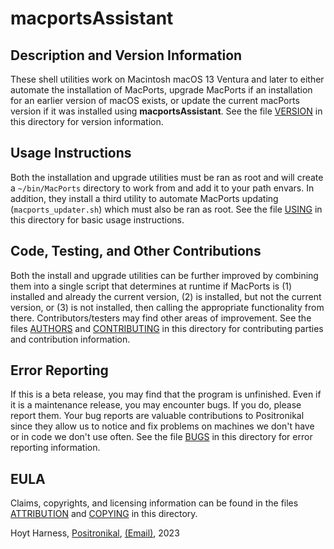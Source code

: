 # macportsAssistant

## Description and Version Information
These shell utilities work on Macintosh macOS 13 Ventura and later to either automate the installation of MacPorts, upgrade MacPorts if an installation for an earlier version of macOS exists, or update the current macPorts version if it was installed using **macportsAssistant**. See the file [VERSION](VERSION) in this directory for version information.

## Usage Instructions
Both the installation and upgrade utilities must be ran as root and will create a `~/bin/MacPorts` directory to work from and add it to your path envars. In addition, they install a third utility to automate MacPorts updating (`macports_updater.sh`) which must also be ran as root. See the file [USING](USING) in this directory for basic usage instructions.

## Code, Testing, and Other Contributions
Both the install and upgrade utilities can be further improved by combining them into a single script that determines at runtime if MacPorts is (1) installed and already the current version, (2) is installed, but not the current version, or (3) is not installed, then calling the appropriate functionality from there. Contributors/testers may find other areas of improvement. See the files [AUTHORS](AUTHORS) and [CONTRIBUTING](CONTRIBUTING) in this directory for contributing parties and contribution information.

## Error Reporting
If this is a beta release, you may find that the program is unfinished. Even if it is a maintenance release, you may encounter bugs. If you do, please report them. Your bug reports are valuable contributions to Positronikal since they allow us to notice and fix problems on machines we don't have or in code we don't use often. See the file [BUGS](BUGS) in this directory for error reporting information.

## EULA
Claims, copyrights, and licensing information can be found in the files [ATTRIBUTION](ATTRIBUTION) and [COPYING](COPYING) in this directory.

Hoyt Harness, [Positronikal](https://positronikal.github.io/), [(Email)](mailto:hoyt.harness@gmail.com), 2023
